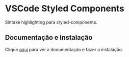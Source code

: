 # VSCode Styled Components

Sintaxe highlighting para styled-components.

## Documentação e Instalação

Clique [aqui](https://marketplace.visualstudio.com/items?itemName=jpoissonnier.vscode-styled-components) para ver a documentação e fazer a instalação.
